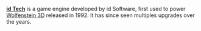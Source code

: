 [**id Tech**](https://en.wikipedia.org/wiki/Id_Tech) is a game engine developed by id Software, first used to power [Wolfenstein 3D](/app/2270/) released in 1992.
It has since seen multiples upgrades over the years.
